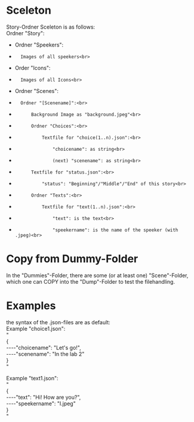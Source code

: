 # Sceleton
Story-Ordner Sceleton is as follows:<br>
Ordner "Story":<br>
-   Ordner "Speekers":<br>
-       Images of all speekers<br>
-   Order "Icons":<br>
-       Images of all Icons<br>
-   Ordner "Scenes":<br>
-       Ordner "[Scenename]":<br>
-           Background Image as "background.jpeg"<br>
-           Ordner "Choices":<br>
-               Textfile for "choice(1..n).json":<br>
-                   "choicename": as string<br>
-                   (next) "scenename": as string<br>
-           Textfile for "status.json":<br>
-               "status": "Beginning"/"Middle"/"End" of this story<br>
-           Ordner "Texts":<br>
-               Textfile for "text(1..n).json":<br>
-                   "text": is the text<br>
-                   "speekername": is the name of the speeker (with .jpeg)<br>

# Copy from Dummy-Folder
In the "Dummies"-Folder, there are some (or at least one) "Scene"-Folder, which one can COPY into the "Dump"-Folder to test the filehandling.<br>

# Examples
the syntax of the .json-files are as default:<br>
Example "choice1.json":<br>
"<br>
{<br>
----"choicename": "Let's go!",<br>
----"scenename": "In the lab 2"<br>
}<br>
"<br>

Example "text1.json":<br>
"<br>
{<br>
----"text": "Hi! How are you?",<br>
----"speekername": "I.jpeg"<br>
}<br>
"<br>

